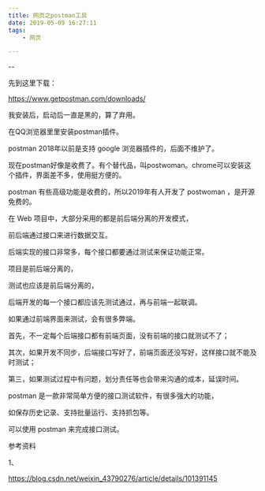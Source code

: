 ```yaml
---
title: 网页之postman工具
date: 2019-05-09 16:27:11
tags:
	- 网页

---
```


--

先到这里下载：

https://www.getpostman.com/downloads/

我安装后，启动后一直是黑的，算了弃用。

在QQ浏览器里里安装postman插件。

postman 2018年以前是支持 google 浏览器插件的，后面不维护了。

现在postman好像是收费了。有个替代品，叫postwoman。chrome可以安装这个插件，界面差不多，使用挺方便的。

postman 有些高级功能是收费的，所以2019年有人开发了 postwoman ，是开源免费的。



在 Web 项目中，大部分采用的都是前后端分离的开发模式，

前后端通过接口来进行数据交互。

后端实现的接口非常多，每个接口都要通过测试来保证功能正常。

项目是前后端分离的，

测试也应该是前后端分离的，

后端开发的每一个接口都应该先测试通过，再与前端一起联调。

如果通过前端界面来测试，会有很多弊端。

首先，不一定每个后端接口都有前端页面，没有前端的接口就测试不了；

其次，如果开发不同步，后端接口写好了，前端页面还没写好，这样接口就不能及时测试；

第三，如果测试过程中有问题，划分责任等也会带来沟通的成本，延误时间。



postman 是一款非常简单方便的接口测试软件，有很多强大的功能，

如保存历史记录、支持批量运行、支持抓包等。

可以使用 postman 来完成接口测试。


参考资料

1、

https://blog.csdn.net/weixin_43790276/article/details/101391145